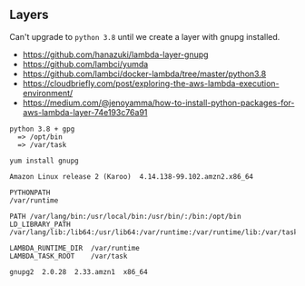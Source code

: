 ## Layers
Can't upgrade to `python 3.8` until we create a layer with gnupg installed.

* https://github.com/hanazuki/lambda-layer-gnupg
* https://github.com/lambci/yumda
* https://github.com/lambci/docker-lambda/tree/master/python3.8
* https://cloudbriefly.com/post/exploring-the-aws-lambda-execution-environment/
* https://medium.com/@jenoyamma/how-to-install-python-packages-for-aws-lambda-layer-74e193c76a91

```
python 3.8 + gpg 
  => /opt/bin
  => /var/task

yum install gnupg
```

```
Amazon Linux release 2 (Karoo)	4.14.138-99.102.amzn2.x86_64

PYTHONPATH
/var/runtime

PATH /var/lang/bin:/usr/local/bin:/usr/bin/:/bin:/opt/bin
LD_LIBRARY_PATH /var/lang/lib:/lib64:/usr/lib64:/var/runtime:/var/runtime/lib:/var/task:/var/task/lib:/opt/lib

LAMBDA_RUNTIME_DIR	/var/runtime
LAMBDA_TASK_ROOT	/var/task

gnupg2	2.0.28	2.33.amzn1	x86_64
```

